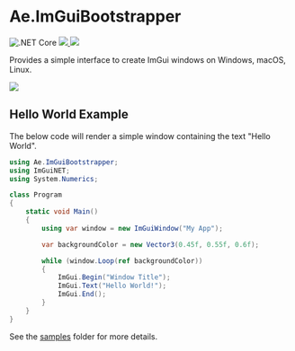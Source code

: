 # Ae.ImGuiBootstrapper

![.NET Core](https://github.com/alanedwardes/Ae.ImGuiBootstrapper/workflows/.NET/badge.svg?branch=master) [![](https://img.shields.io/nuget/v/Ae.ImGuiBootstrapper) ![](https://img.shields.io/badge/framework-netstandard2.0-blue)](https://www.nuget.org/packages/Ae.ImGuiBootstrapper/) 

Provides a simple interface to create ImGui windows on Windows, macOS, Linux.

![](https://s.edward.es/bfeba1bb-c2cb-46d3-96be-2af4a9fcc6dd.png)

## Hello World Example

The below code will render a simple window containing the text "Hello World".

```csharp
using Ae.ImGuiBootstrapper;
using ImGuiNET;
using System.Numerics;

class Program
{
    static void Main()
    {
        using var window = new ImGuiWindow("My App");

        var backgroundColor = new Vector3(0.45f, 0.55f, 0.6f);

        while (window.Loop(ref backgroundColor))
        {
            ImGui.Begin("Window Title");
            ImGui.Text("Hello World!");
            ImGui.End();
        }
    }
}
```

See the [samples](https://github.com/alanedwardes/Ae.ImGuiBootstrapper/tree/master/samples) folder for more details.
